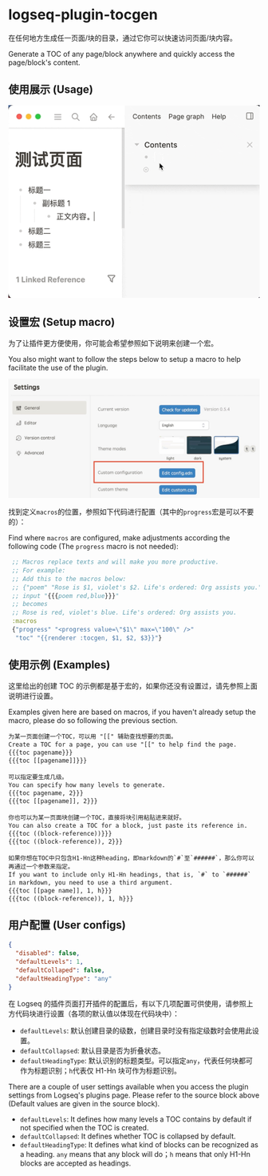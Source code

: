 # logseq-plugin-tocgen

在任何地方生成任一页面/块的目录，通过它你可以快速访问页面/块内容。

Generate a TOC of any page/block anywhere and quickly access the page/block's content.

## 使用展示 (Usage)

![demo](./demo.gif)

## 设置宏 (Setup macro)

为了让插件更方便使用，你可能会希望参照如下说明来创建一个宏。

You also might want to follow the steps below to setup a macro to help facilitate the use of the plugin.

![open config.edn](./open_config_edn.jpg)

找到定义`macros`的位置，参照如下代码进行配置（其中的`progress`宏是可以不要的）：

Find where `macros` are configured, make adjustments according the following code (The `progress` macro is not needed):

```clojure
 ;; Macros replace texts and will make you more productive.
 ;; For example:
 ;; Add this to the macros below:
 ;; {"poem" "Rose is $1, violet's $2. Life's ordered: Org assists you."}
 ;; input "{{{poem red,blue}}}"
 ;; becomes
 ;; Rose is red, violet's blue. Life's ordered: Org assists you.
 :macros
 {"progress" "<progress value=\"$1\" max=\"100\" />"
  "toc" "{{renderer :tocgen, $1, $2, $3}}"}
```

## 使用示例 (Examples)

这里给出的创建 TOC 的示例都是基于宏的，如果你还没有设置过，请先参照上面说明进行设置。

Examples given here are based on macros, if you haven't already setup the macro, please do so following the previous section.

```
为某一页面创建一个TOC，可以用 "[[" 辅助查找想要的页面。
Create a TOC for a page, you can use "[[" to help find the page.
{{{toc pagename}}}
{{{toc [[pagename]]}}}

可以指定要生成几级。
You can specify how many levels to generate.
{{{toc pagename, 2}}}
{{{toc [[pagename]], 2}}}

你也可以为某一页面块创建一个TOC，直接将块引用粘贴进来就好。
You can also create a TOC for a block, just paste its reference in.
{{{toc ((block-reference))}}}
{{{toc ((block-reference)), 2}}}

如果你想在TOC中只包含H1-Hn这种heading，即markdown的`#`至`######`，那么你可以再通过一个参数来指定。
If you want to include only H1-Hn headings, that is, `#` to `######` in markdown, you need to use a third argument.
{{{toc [[page name]], 1, h}}}
{{{toc ((block-reference)), 1, h}}}
```

## 用户配置 (User configs)

```json
{
  "disabled": false,
  "defaultLevels": 1,
  "defaultCollaped": false,
  "defaultHeadingType": "any"
}
```

在 Logseq 的插件页面打开插件的配置后，有以下几项配置可供使用，请参照上方代码块进行设置（各项的默认值以体现在代码块中）：

- `defaultLevels`: 默认创建目录的级数，创建目录时没有指定级数时会使用此设置。
- `defaultCollapsed`: 默认目录是否为折叠状态。
- `defaultHeadingType`: 默认识别的标题类型。可以指定`any`，代表任何块都可作为标题识别；`h`代表仅 H1-Hn 块可作为标题识别。

There are a couple of user settings available when you access the plugin settings from Logseq's plugins page. Please refer to the source block above (Default values are given in the source block).

- `defaultLevels`: It defines how many levels a TOC contains by default if not specified when the TOC is created.
- `defaultCollapsed`: It defines whether TOC is collapsed by default.
- `defaultHeadingType`: It defines what kind of blocks can be recognized as a heading. `any` means that any block will do；`h` means that only H1-Hn blocks are accepted as headings.

